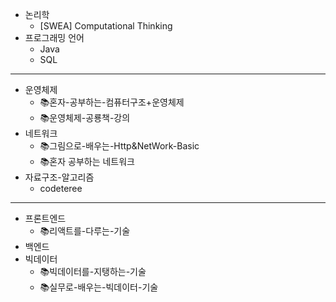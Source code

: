 
- 논리학
  + [SWEA] Computational Thinking
- 프로그래밍 언어
  + Java
  + SQL
---

- 운영체제
  + 📚혼자-공부하는-컴퓨터구조+운영체제
  + 📚운영체제-공룡책-강의
- 네트워크
  + 📚그림으로-배우는-Http&NetWork-Basic
  + 📚혼자 공부하는 네트워크
- 자료구조-알고리즘
  + codeteree
---
- 프론트엔드
  + 📚리액트를-다루는-기술
- 백엔드
- 빅데이터
  + 📚빅데이터를-지탱하는-기술
  + 📚실무로-배우는-빅데이터-기술


